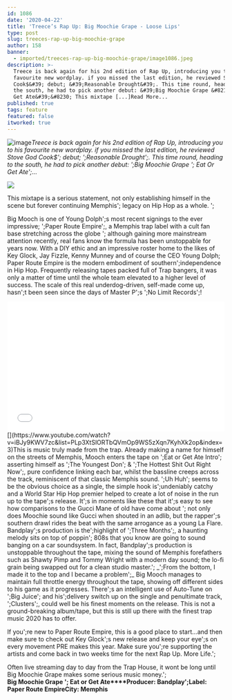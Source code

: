 ```yaml
---
id: 1086
date: '2020-04-22'
title: 'Treece’s Rap Up: Big Moochie Grape - Loose Lips'
type: post
slug: treeces-rap-up-big-moochie-grape
author: 158
banner:
  - imported/treeces-rap-up-big-moochie-grape/image1086.jpeg
description: >-
  Treece is back again for his 2nd edition of Rap Up, introducing you to his
  favourite new wordplay. if you missed the last edition, he reviewed Stove God
  Cook$&#39; debut; &#39;Reasonable Drought&#39;. This time round, heading to
  the south, he had to pick another debut: &#39;Big Moochie Grape &#8211; Eat Or
  Get Ate&#39;&#8230; This mixtape [...]Read More...
published: true
tags: feature
featured: false
itworked: true
---
```

![image](../imported/treeces-rap-up-big-moochie-grape/image1086.jpeg)_Treece is back again for his 2nd edition of Rap Up, introducing you to his favourite new wordplay. if you missed the last edition, he reviewed Stove God Cook$'; debut; ';Reasonable Drought';. This time round, heading to the south, he had to pick another debut: ';Big Moochie Grape '; Eat Or Get Ate';…_

_![](/wp-content/uploads/live/img/wysiwyg/5e9f7c39c09c9.jpg)_

This mixtape is a serious statement, not only establishing himself in the scene but forever continuing Memphis'; legacy on Hip Hop as a whole. ';

Big Mooch is one of Young Dolph';s most recent signings to the ever impressive; ';Paper Route Empire';, a Memphis trap label with a cult fan base stretching across the globe '; although gaining more mainstream attention recently, real fans know the formula has been unstoppable for years now. With a DIY ethic and an impressive roster home to the likes of Key Glock, Jay Fizzle, Kenny Munney and of course the CEO Young Dolph; Paper Route Empire is the modern embodiment of southern';independence in Hip Hop. Frequently releasing tapes packed full of Trap bangers, it was only a matter of time until the whole team elevated to a higher level of success. The scale of this real underdog-driven, self-made come up, hasn';t been seen since the days of Master P';s ';No Limit Records';!

<iframe width='100%' height='300' scrolling='no' frameborder='no' allow='autoplay' src='//www.youtube.com/embed/iBJy9KWV7zc?wmode=opaque'></iframe>  
[](https://www.youtube.com/watch?v=iBJy9KWV7zc&list=PLp3XtSlORTbQVmOp9WS5zXqn7KyhXk2op&index=3)This is music truly made from the trap. Already making a name for himself on the streets of Memphis, Mooch enters the tape on ';Eat or Get Ate Intro'; asserting himself as ';The Youngest Don'; & ';The Hottest Shit Out Right Now';, pure confidence linking each bar, whilst the bassline creeps across the track, reminiscent of that classic Memphis sound. ';Uh Huh'; seems to be the obvious choice as a single, the simple hook is';undeniably catchy and a World Star Hip Hop premier helped to create a lot of noise in the run up to the tape';s release. It';s in moments like these that it';s easy to see how comparisons to the Gucci Mane of old have come about '; not only does Moochie sound like Gucci when shouted in an adlib, but the rapper';s southern drawl rides the beat with the same arrogance as a young La Flare. Bandplay';s production is the';highlight of ';Three Months';, a haunting melody sits on top of poppin'; 808s that you know are going to sound banging on a car soundsystem. In fact, Bandplay';s production is unstoppable throughout the tape, mixing the sound of Memphis forefathers such as Shawty Pimp and Tommy Wright with a modern day sound; the lo-fi grain being swapped out for a clean studio master.';  
_';From the bottom, I made it to the top and I became a problem';_  
Big Mooch manages to maintain full throttle energy throughout the tape, showing off different sides to his game as it progresses. There';s an intelligent use of Auto-Tune on ';Big Juice'; and his';delivery switch up on the single and penultimate track, ';Clusters';, could well be his finest moments on the release. This is not a ground-breaking album/tape, but this is still up there with the finest trap music 2020 has to offer.

If you';re new to Paper Route Empire, this is a good place to start…and then make sure to check out Key Glock';s new release and keep your eye';s on every movement PRE makes this year. Make sure you';re supporting the artists and come back in two weeks time for the next Rap Up. More Life.';

Often live streaming day to day from the Trap House, it wont be long until Big Moochie Grape makes some serious music money.';  
**Big Moochie Grape '; Eat or Get Ate****Producer: Bandplay';****Label: Paper Route Empire****City: Memphis**